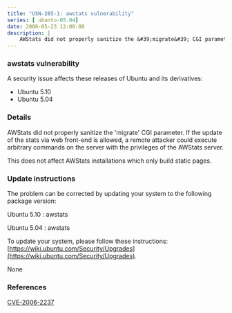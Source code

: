 ```yaml
---
title: "USN-285-1: awstats vulnerability"
series: [ ubuntu-05.04]
date: 2006-05-23 12:00:00
description: |
    AWStats did not properly sanitize the &#39;migrate&#39; CGI parameter.  If the update of the stats via web front-end is allowed, a remote attacker could execute arbitrary commands on the server with the privileges of the AWStats server.
--- 
```

 
### awstats vulnerability

A security issue affects these releases of Ubuntu and its derivatives:

* Ubuntu 5.10
* Ubuntu 5.04

### Details

AWStats did not properly sanitize the &#39;migrate&#39; CGI parameter. If the update of the stats via web front-end is allowed, a remote attacker could execute arbitrary commands on the server with the privileges of the AWStats server.

This does not affect AWStats installations which only build static pages.

### Update instructions

The problem can be corrected by updating your system to the following package version:

Ubuntu 5.10
 : awstats 

Ubuntu 5.04
 : awstats 

To update your system, please follow these instructions: [https://wiki.ubuntu.com/Security/Upgrades](https://wiki.ubuntu.com/Security/Upgrades).

None

### References

 [CVE-2006-2237](http://people.ubuntu.com/~ubuntu-security/cve/CVE-2006-2237)
 
